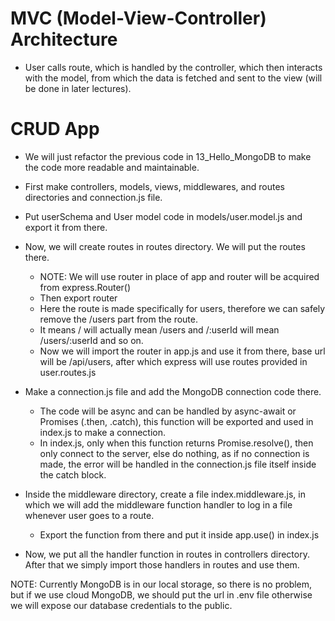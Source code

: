 # MVC (Model-View-Controller) Architecture

- User calls route, which is handled by the controller, which then interacts with the model, from which the data is fetched and sent to the view (will be done in later lectures).

# CRUD App

- We will just refactor the previous code in 13_Hello_MongoDB to make the code more readable and maintainable.
- First make controllers, models, views, middlewares, and routes directories and connection.js file.
- Put userSchema and User model code in models/user.model.js and export it from there.
- Now, we will create routes in routes directory. We will put the routes there. 
  - NOTE: We will use router in place of app and router will be acquired from express.Router()
  - Then export router
  - Here the route is made specifically for users, therefore we can safely remove the /users part from the route.
  - It means / will actually mean /users and /:userId will mean /users/:userId and so on.
  - Now we will import the router in app.js and use it from there, base url will be /api/users, after which express will use routes provided in user.routes.js
- Make a connection.js file and add the MongoDB connection code there.
  - The code will be async and can be handled by async-await or Promises (.then, .catch), this function will be exported and used in index.js to make a connection.
  - In index.js, only when this function returns Promise.resolve(), then only connect to the server, else do nothing, as if no connection is made, the error will be handled in the connection.js file itself inside the catch block.
- Inside the middleware directory, create a file index.middleware.js, in which we will add the middleware function handler to log in a file whenever user goes to a route.
  - Export the function from there and put it inside app.use() in index.js
 
- Now, we put all the handler function in routes in controllers directory. After that we simply import those handlers in routes and use them.

 NOTE: Currently MongoDB is in our local storage, so there is no problem, but if we use cloud MongoDB, we should put the url in .env file otherwise we will expose our database credentials to the public.